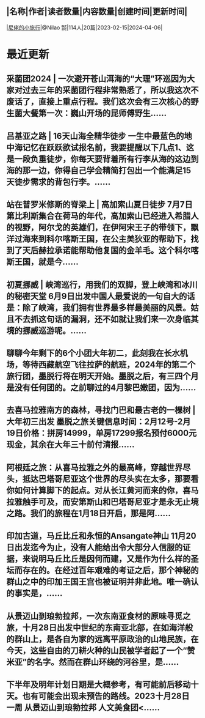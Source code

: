 |名称|作者|读者数量|内容数量|创建时间|更新时间|
---
|[尼佬的小旅行](https://xiaobot.net/p/byebyeplanet?refer=0b133df9-27dc-423b-8101-639049001c13)|@Nilao ㍿|114人|20篇|2023-02-15|2024-04-06|

# 最近更新
## 采菌团2024 | 一次避开苍山洱海的“大理”环巡因为大家对过去三年的采菌团行程非常熟悉了，所以我这次不废话了，直接上重点行程。我们这次会有三次核心的野生菌大餐第一次：巍山开场的昆师傅野生......
## 吕基亚之路 | 16天山海全精华徒步 一生中最蓝色的地中海记忆在跃跃欲试报名前，我要提醒以下几点1、这是一段负重徒步，你每天要背着所有行李从海的这边到海的那一边，你得自己学会精简打包出一个能满足15天徒步需求的背包行李。......
## 站在普罗米修斯的脊梁上 | 高加索山夏日徒步 7月7日第比利斯集合在荷马的年代，高加索山已经进入希腊人的视野，阿尔戈的英雄们，在伊阿宋王子的带领下，飘洋过海来到科尔喀斯王国，在公主美狄亚的帮助下，找到了天后赫拉承诺能帮助他复国的金羊毛。这个科尔喀斯王国，就是今......
## 初夏挪威 | 峡湾巡行，用我们的双脚，登上峡湾和冰川的秘密天堂 6月9日出发中国人最爱说的一句自大的话是：除了峡湾，我们拥有世界最多样最美丽的风景。姑且不去抓这句话的漏洞，还不如就让我们来一次身临其境的挪威巡游呢。......
## 聊聊今年剩下的6个小团大年初二，此刻我在长水机场，等待西藏航空飞往拉萨的航班，2024年的第二个旅行团，墨脱行将在明天开始。墨脱之后，有三四个月是没有任何团的。之前聊过的4月黎巴嫩团，因为......
## 去喜马拉雅南方的森林，寻找门巴和最古老的一棵树 | 大年初三出发 墨脱之旅关键信息​​时间：2月12号-2月19日​价格：拼房14999，单房17299报名预付6000元现金，其余在大年三十前付清报......
## 阿根廷之旅：从喜马拉雅之外的最高峰，穿越世界尽头，抵达巴塔哥尼亚这个世界的尽头实在太多，那要看你如何计算脚下的起点。对从长江黄河而来的你，喜马拉雅触手可及，而安第斯山和巴塔哥尼亚才是永无止境之路。我们的旅程在1月18日开启，那是阿......
## 印加古道，马丘比丘和永恒的Ansangate神山 11月20日出发迄今为止，没有人能给出令大部分人信服的证据，来说明马丘比丘是因何而建，又是作为什么样的圣坛而存在的。在经过百年艰难的考证之后，那个神秘的群山之中的印加王国王宫也被证明并非此地。唯一确认的事实是，......
## 从景迈山到琅勃拉邦，一次东南亚食材的原味寻觅之旅，十月28日出发中世纪的东南亚北部，在如海洋般的群山上，是各自为家的远离平原政治的山地民族，在今天，这些自由的刀耕火种的山民被学者起了一个“赞米亚”的名字。然而在群山环绕的河谷里，是......
## 下半年及明年计划日期是大概参考，有可能前后移动十天。也有可能会出现未预告的路线。2023十月28日 一周 从景迈山到琅勃拉邦 人文美食团<......

